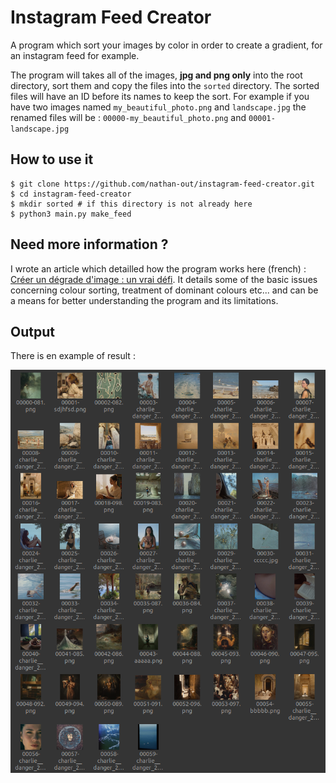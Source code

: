 # Instagram Feed Creator

A program which sort your images by color in order to create a gradient, for an instagram feed for example.

The program will takes all of the images, **jpg and png only** into the root directory, sort them and copy the files into the `sorted` directory. The sorted files will have an ID before its names to keep the sort. For example if you have two images named `my_beautiful_photo.png` and `landscape.jpg` the renamed files will be : `00000-my_beautiful_photo.png` and `00001-landscape.jpg`

## How to use it

```
$ git clone https://github.com/nathan-out/instagram-feed-creator.git
$ cd instagram-feed-creator
$ mkdir sorted # if this directory is not already here
$ python3 main.py make_feed
```

## Need more information ?

I wrote an article which detailled how the program works here (french) : [Créer un dégrade d'image : un vrai défi](https://nathan-out.github.io/posts/creer-un-degrade-dimage-un-vrai-defi/). It details some of the basic issues concerning colour sorting, treatment of dominant colours etc... and can be a means for better understanding the program and its limitations.

## Output

There is en example of result :

![](test6.png)
